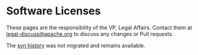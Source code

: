 # Software Licenses

These pages are the responsibility of the VP, Legal Affairs. Contact them at legal-discuss@apache.org to discuss any changes or Pull requests.

The [svn history](https://svn.apache.org/viewvc/infrastructure/site/trunk/content/legal) was not migrated and remains available.

